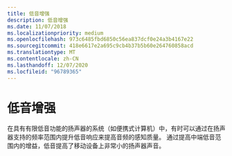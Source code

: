 ```yaml
---
title: 低音增强
description: 低音增强
ms.date: 11/07/2018
ms.localizationpriority: medium
ms.openlocfilehash: 973c6485fbd6850c56ea837dcf0e24a3b4167e22
ms.sourcegitcommit: 418e6617e2a695c9cb4b37b5b60e264760858acd
ms.translationtype: MT
ms.contentlocale: zh-CN
ms.lasthandoff: 12/07/2020
ms.locfileid: "96789365"
---
```

# <a name="bass-boost"></a>低音增强


在具有有限低音功能的扬声器的系统（如便携式计算机）中，有时可以通过在扬声器支持的频率范围内提升低音响应来提高音频的感知质量。 通过提高中端低音范围内的增益，低音提高了移动设备上非常小的扬声器声音。

 

 




